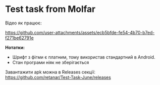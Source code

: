 # Test task from Molfar

Відео як працює:

https://github.com/user-attachments/assets/ecb5bfde-fe54-4b70-b7ed-f271be62791e

**Нотатки:**
- Шрифт з фігми є платним, тому використав стандартний в Android.
- Стан програми ніяк не зберігається

Завантажити apk можна в Releases секції: https://github.com/retanar/Test-Task-June/releases
